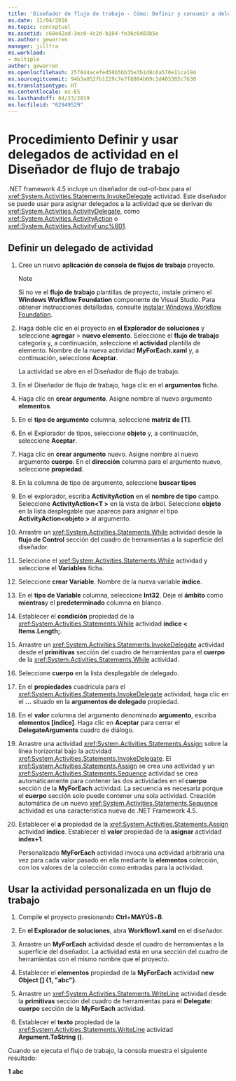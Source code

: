 ```yaml
---
title: 'Diseñador de flujo de trabajo - Cómo: Definir y consumir a delegados de actividad'
ms.date: 11/04/2016
ms.topic: conceptual
ms.assetid: c68e42ad-3ec0-4c2d-b104-fe36c6d83b5e
ms.author: gewarren
manager: jillfra
ms.workload:
- multiple
author: gewarren
ms.openlocfilehash: 25f844acefed50b5bb35e3b1d8c6a570e11ca194
ms.sourcegitcommit: 94b3a052fb1229c7e7f8804b09c1d403385c7630
ms.translationtype: HT
ms.contentlocale: es-ES
ms.lasthandoff: 04/23/2019
ms.locfileid: "62949529"
---
```

# <a name="how-to-define-and-consume-activity-delegates-in-the-workflow-designer"></a>Procedimiento Definir y usar delegados de actividad en el Diseñador de flujo de trabajo

.NET framework 4.5 incluye un diseñador de out-of-box para el <xref:System.Activities.Statements.InvokeDelegate> actividad. Este diseñador se puede usar para asignar delegados a la actividad que se derivan de <xref:System.Activities.ActivityDelegate>, como <xref:System.Activities.ActivityAction> o <xref:System.Activities.ActivityFunc%601>.

## <a name="define-an-activity-delegate"></a>Definir un delegado de actividad

1. Cree un nuevo **aplicación de consola de flujos de trabajo** proyecto.

   > [!NOTE]
   > Si no ve el **flujo de trabajo** plantillas de proyecto, instale primero el **Windows Workflow Foundation** componente de Visual Studio. Para obtener instrucciones detalladas, consulte [instalar Windows Workflow Foundation](developing-applications-with-the-workflow-designer.md#install-windows-workflow-foundation).

3. Haga doble clic en el proyecto en **el Explorador de soluciones** y seleccione **agregar** > **nuevo elemento**. Seleccione el **flujo de trabajo** categoría y, a continuación, seleccione el **actividad** plantilla de elemento. Nombre de la nueva actividad **MyForEach.xaml** y, a continuación, seleccione **Aceptar**.

   La actividad se abre en el Diseñador de flujo de trabajo.

4. En el Diseñador de flujo de trabajo, haga clic en el **argumentos** ficha.

5. Haga clic en **crear argumento**. Asigne nombre al nuevo argumento **elementos**.

6. En el **tipo de argumento** columna, seleccione **matriz de [T]**.

7. En el Explorador de tipos, seleccione **objeto** y, a continuación, seleccione **Aceptar**.

8. Haga clic en **crear argumento** nuevo. Asigne nombre al nuevo argumento **cuerpo**. En el **dirección** columna para el argumento nuevo, seleccione **propiedad**.

9. En la columna de tipo de argumento, seleccione **buscar tipos**

10. En el explorador, escriba **ActivityAction** en el **nombre de tipo** campo. Seleccione **ActivityAction\<T >** en la vista de árbol. Seleccione **objeto** en la lista desplegable que aparece para asignar el tipo **ActivityAction\<objeto >** al argumento.

11. Arrastre un <xref:System.Activities.Statements.While> actividad desde la **flujo de Control** sección del cuadro de herramientas a la superficie del diseñador.

12. Seleccione el <xref:System.Activities.Statements.While> actividad y seleccione el **Variables** ficha.

13. Seleccione **crear Variable**. Nombre de la nueva variable **índice**.

14. En el **tipo de Variable** columna, seleccione **Int32**. Deje el **ámbito** como **mientras**y el **predeterminado** columna en blanco.

15. Establecer el **condición** propiedad de la <xref:System.Activities.Statements.While> actividad **índice < Items.Length;**.

16. Arrastre un <xref:System.Activities.Statements.InvokeDelegate> actividad desde el **primitivas** sección del cuadro de herramientas para el **cuerpo** de la <xref:System.Activities.Statements.While> actividad.

17. Seleccione **cuerpo** en la lista desplegable de delegado.

18. En el **propiedades** cuadrícula para el <xref:System.Activities.Statements.InvokeDelegate> actividad, haga clic en el **...**  situado en la **argumentos de delegado** propiedad.

19. En el **valor** columna del argumento denominado **argumento**, escriba **elementos [índice]**. Haga clic en **Aceptar** para cerrar el **DelegateArguments** cuadro de diálogo.

20. Arrastre una actividad <xref:System.Activities.Statements.Assign> sobre la línea horizontal bajo la actividad <xref:System.Activities.Statements.InvokeDelegate>. El <xref:System.Activities.Statements.Assign> se crea una actividad y un <xref:System.Activities.Statements.Sequence> actividad se crea automáticamente para contener las dos actividades en el **cuerpo** sección de la **MyForEach** actividad. La secuencia es necesaria porque el **cuerpo** sección solo puede contener una sola actividad. Creación automática de un nuevo <xref:System.Activities.Statements.Sequence> actividad es una característica nueva de .NET Framework 4.5.

21. Establecer el **a** propiedad de la <xref:System.Activities.Statements.Assign> actividad **índice**. Establecer el **valor** propiedad de la **asignar** actividad **index+1**.

    Personalizado **MyForEach** actividad invoca una actividad arbitraria una vez para cada valor pasado en ella mediante la **elementos** colección, con los valores de la colección como entradas para la actividad.

## <a name="use-the-custom-activity-in-a-workflow"></a>Usar la actividad personalizada en un flujo de trabajo

1. Compile el proyecto presionando **Ctrl**+**MAYÚS**+**B**.

2. En **el Explorador de soluciones**, abra **Workflow1.xaml** en el diseñador.

3. Arrastre un **MyForEach** actividad desde el cuadro de herramientas a la superficie del diseñador. La actividad está en una sección del cuadro de herramientas con el mismo nombre que el proyecto.

4. Establecer el **elementos** propiedad de la **MyForEach** actividad **new Object [] {1, "abc"}**.

5. Arrastre un <xref:System.Activities.Statements.WriteLine> actividad desde la **primitivas** sección del cuadro de herramientas para el **Delegate: cuerpo** sección de la **MyForEach** actividad.

6. Establecer el **texto** propiedad de la <xref:System.Activities.Statements.WriteLine> actividad **Argument.ToString ()**.

Cuando se ejecuta el flujo de trabajo, la consola muestra el siguiente resultado:

**1**
**abc**